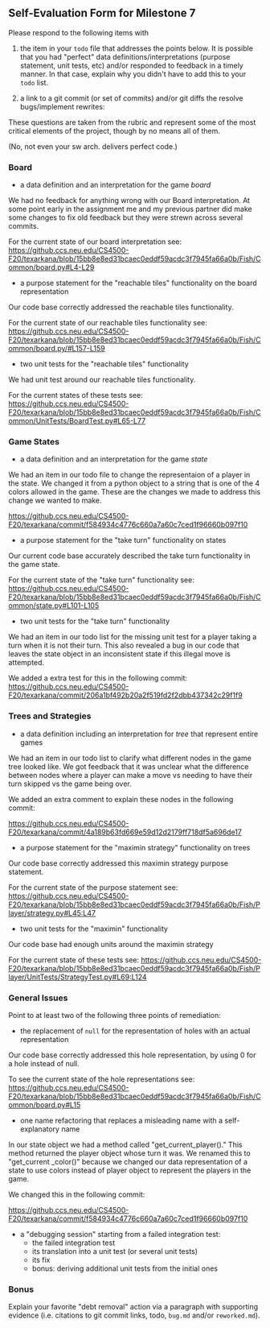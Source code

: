 ## Self-Evaluation Form for Milestone 7

Please respond to the following items with

1. the item in your `todo` file that addresses the points below.
    It is possible that you had "perfect" data definitions/interpretations
    (purpose statement, unit tests, etc) and/or responded to feedback in a 
    timely manner. In that case, explain why you didn't have to add this to
    your `todo` list.

2. a link to a git commit (or set of commits) and/or git diffs the resolve
   bugs/implement rewrites: 

These questions are taken from the rubric and represent some of the most
critical elements of the project, though by no means all of them.

(No, not even your sw arch. delivers perfect code.)

### Board

- a data definition and an interpretation for the game _board_

We had no feedback for anything wrong with our Board interpretation. At some point early
in the assignment me and my previous partner did make some changes to fix old feedback
but they were strewn across several commits.

For the current state of our board interpretation see: https://github.ccs.neu.edu/CS4500-F20/texarkana/blob/15bb8e8ed31bcaec0eddf59acdc3f7945fa66a0b/Fish/Common/board.py#L4-L29

- a purpose statement for the "reachable tiles" functionality on the board representation

Our code base correctly addressed the reachable tiles functionality.

For the current state of our reachable tiles functionality see: https://github.ccs.neu.edu/CS4500-F20/texarkana/blob/15bb8e8ed31bcaec0eddf59acdc3f7945fa66a0b/Fish/Common/board.py/#L157-L159

- two unit tests for the "reachable tiles" functionality

We had unit test around our reachable tiles functionality.

For the current states of these tests see: https://github.ccs.neu.edu/CS4500-F20/texarkana/blob/15bb8e8ed31bcaec0eddf59acdc3f7945fa66a0b/Fish/Common/UnitTests/BoardTest.py#L65-L77

### Game States 


- a data definition and an interpretation for the game _state_

We had an item in our todo file to change the representaion of a player in the state. We changed it from
a python object to a string that is one of the 4 colors allowed in the game. These are the changes we made to address this change we wanted to make.

https://github.ccs.neu.edu/CS4500-F20/texarkana/commit/f584934c4776c660a7a60c7ced1f96660b097f10

- a purpose statement for the "take turn" functionality on states

Our current code base accurately described the take turn functionality in the game state.

For the current state of the "take turn" functionality see: https://github.ccs.neu.edu/CS4500-F20/texarkana/blob/15bb8e8ed31bcaec0eddf59acdc3f7945fa66a0b/Fish/Common/state.py#L101-L105

- two unit tests for the "take turn" functionality

We had an item in our todo list for the missing unit test for a player taking a turn when it is not their turn. This also revealed a bug in our code that leaves the state object in an inconsistent state if this illegal move is attempted.

We added a extra test for this in the following commit:
https://github.ccs.neu.edu/CS4500-F20/texarkana/commit/206a1bf492b20a2f519fd2f2dbb437342c29f1f9


### Trees and Strategies


- a data definition including an interpretation for _tree_ that represent entire games

We had an item in our todo list to clarify what different nodes in the game tree looked like. We got feedback
that it was unclear what the difference between nodes where a player can make a move vs needing to have their turn skipped vs the game being over.

We added an extra comment to explain these nodes in the following commit:

https://github.ccs.neu.edu/CS4500-F20/texarkana/commit/4a189b63fd669e59d12d2179ff718df5a696de17

- a purpose statement for the "maximin strategy" functionality on trees

Our code base correctly addressed this maximin strategy purpose statement.

For the current state of the purpose statement see: https://github.ccs.neu.edu/CS4500-F20/texarkana/blob/15bb8e8ed31bcaec0eddf59acdc3f7945fa66a0b/Fish/Player/strategy.py#L45:L47

- two unit tests for the "maximin" functionality 

Our code base had enough units around the maximin strategy

For the current state of these tests see: https://github.ccs.neu.edu/CS4500-F20/texarkana/blob/15bb8e8ed31bcaec0eddf59acdc3f7945fa66a0b/Fish/Player/UnitTests/StrategyTest.py#L69:L124




### General Issues

Point to at least two of the following three points of remediation: 


- the replacement of `null` for the representation of holes with an actual representation 

Our code base correctly addressed this hole representation, by using 0 for a hole instead of null.

To see the current state of the hole representations see: https://github.ccs.neu.edu/CS4500-F20/texarkana/blob/15bb8e8ed31bcaec0eddf59acdc3f7945fa66a0b/Fish/Common/board.py#L15



- one name refactoring that replaces a misleading name with a self-explanatory name

In our state object we had a method called "get_current_player()." This method returned the player object whose turn it was. We renamed this to "get_current _color()" because we changed our data representation of a state to use colors instead of player object to represent the players in the game.

We changed this in the following commit: 

https://github.ccs.neu.edu/CS4500-F20/texarkana/commit/f584934c4776c660a7a60c7ced1f96660b097f10

- a "debugging session" starting from a failed integration test:
  - the failed integration test
  - its translation into a unit test (or several unit tests)
  - its fix
  - bonus: deriving additional unit tests from the initial ones 


### Bonus

Explain your favorite "debt removal" action via a paragraph with
supporting evidence (i.e. citations to git commit links, todo, `bug.md`
and/or `reworked.md`).



